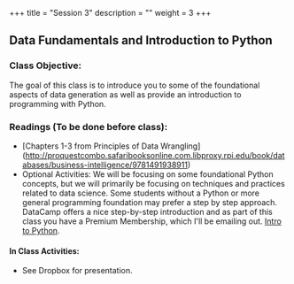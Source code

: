 +++
title = "Session 3"
description = ""
weight = 3
+++

## Data Fundamentals and Introduction to Python

### Class Objective:

The goal of this class is to introduce you to some of the foundational aspects of data generation as well as provide an introduction to programming with Python.

### Readings (To be done before class):
- [Chapters 1-3 from Principles of Data Wrangling] (http://proquestcombo.safaribooksonline.com.libproxy.rpi.edu/book/databases/business-intelligence/9781491938911)
- Optional Activities: We will be focusing on some foundational Python concepts, but we will primarily be focusing on techniques and practices related to data science. Some students without a Python or more general programming foundation may prefer a step by step approach. DataCamp offers a nice step-by-step introduction and as part of this class you have a Premium Membership, which I'll be emailing out.  [Intro to Python](https://www.datacamp.com/courses/intro-to-python-for-data-science).


#### In Class Activities:
- See Dropbox for presentation.
